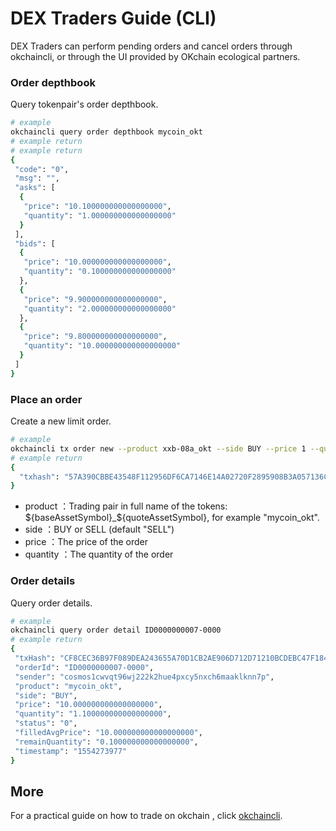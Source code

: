# DEX Traders Guide (CLI)


DEX Traders can perform pending orders and cancel orders through okchaincli, or through the UI provided by OKchain ecological partners.


### Order depthbook

Query tokenpair's order depthbook.

```bash
# example
okchaincli query order depthbook mycoin_okt
# example return
# example return
{
 "code": "0",
 "msg": "",
 "asks": [
  {
   "price": "10.100000000000000000",
   "quantity": "1.000000000000000000"
  }
 ],
 "bids": [
  {
   "price": "10.000000000000000000",
   "quantity": "0.100000000000000000"
  },
  {
   "price": "9.900000000000000000",
   "quantity": "2.000000000000000000"
  },
  {
   "price": "9.800000000000000000",
   "quantity": "10.000000000000000000"
  }
 ]
}
```

### Place an order

Create a new limit order.

```bash
# example
okchaincli tx order new --product xxb-08a_okt --side BUY --price 1 --quantity 1 --from alice
# example return
{
  "txhash": "57A390CBBE43548F112956DF6CA7146E14A02720F2895908B3A057136CE0324D"
}
```
  
* product ：Trading pair in full name of the tokens: ${baseAssetSymbol}_${quoteAssetSymbol}, for example "mycoin_okt".
* side ：BUY or SELL (default "SELL")
* price ：The price of the order
* quantity ：The quantity of the order



  
### Order details

Query order details.

```bash
# example
okchaincli query order detail ID0000000007-0000
# example return
{
 "txHash": "CF8CEC36B97F089DEA243655A70D1CB2AE906D712D71210BCDEBC47F184DB6C2",
 "orderId": "ID0000000007-0000",
 "sender": "cosmos1cwvqt96wj222k2hue4pxcy5nxch6maaklknn7p",
 "product": "mycoin_okt",
 "side": "BUY",
 "price": "10.000000000000000000",
 "quantity": "1.100000000000000000",
 "status": "0",
 "filledAvgPrice": "10.000000000000000000",
 "remainQuantity": "0.100000000000000000",
 "timestamp": "1554273977"
}
```
  
## More

For a practical guide on how to trade on okchain , click [okchaincli](../resources/okchaincli.html).

